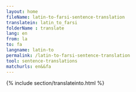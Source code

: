 ```yaml
---
layout: home
fileName: latin-to-farsi-sentence-translation
translatein: latin_to_farsi
folderName : translate
lang: en
from: la
to: fa
langname: latin-to
permalink: /latin-to-farsi-sentence-translation
tool: sentence-translations
matchurls: en&&fa
---
```

{% include section/translateinto.html %}

